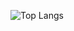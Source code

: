 <!--![GitHub Views](https://komarev.com/ghpvc/?username=unaiiM&color=2A3F36)
<br />-->
<!--[![unaiiM github stats](https://github-readme-stats.vercel.app/api?username=unaiiM&theme=gotham&show_icons=true)](https://github.com/anuraghazra/github-readme-stats)
<br />-->
![Top Langs](https://github-readme-stats-git-masterrstaa-rickstaa.vercel.app/api/top-langs/?username=unaiiM&hide=html,css,smali,makefile,dogescript,shell,batchfile&langs_count=10)
